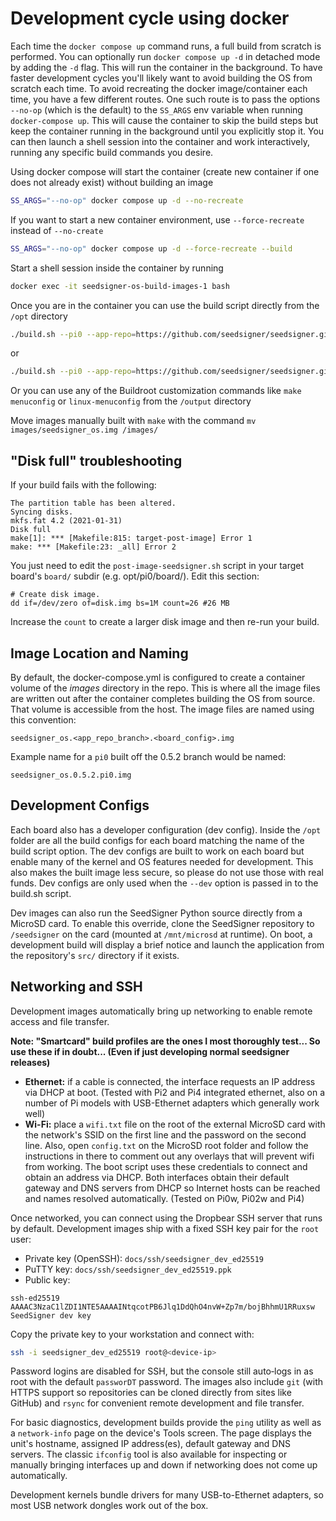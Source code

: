 # Development cycle using docker

Each time the `docker compose up` command runs, a full build from scratch is performed. You can optionally run `docker compose up -d` in detached mode by adding the `-d` flag. This will run the container in the background. To have faster development cycles you'll likely want to avoid building the OS from scratch each time. To avoid recreating the docker image/container each time, you have a few different routes. One such route is to pass the options `--no-op` (which is the default) to the `SS_ARGS` env variable when running `docker-compose up`. This will cause the container to skip the build steps but keep the container running in the background until you explicitly stop it. You can then launch a shell session into the container and work interactively, running any specific build commands you desire.

Using docker compose will start the container (create new container if one does not already exist) without building an image
```bash
SS_ARGS="--no-op" docker compose up -d --no-recreate
```

If you want to start a new container environment, use `--force-recreate` instead of `--no-create`
```bash
SS_ARGS="--no-op" docker compose up -d --force-recreate --build
```

Start a shell session inside the container by running
```bash
docker exec -it seedsigner-os-build-images-1 bash
```

Once you are in the container you can use the build script directly from the `/opt` directory
```bash
./build.sh --pi0 --app-repo=https://github.com/seedsigner/seedsigner.git --app-branch=dev --no-clean
```

or

```bash
./build.sh --pi0 --app-repo=https://github.com/seedsigner/seedsigner.git --app-commit-id=9c36f5c --no-clean
```

Or you can use any of the Buildroot customization commands like `make menuconfig` or `linux-menuconfig`  from the `/output` directory

Move images manually built with `make` with the command `mv images/seedsigner_os.img /images/`


## "Disk full" troubleshooting
If your build fails with the following:
```
The partition table has been altered.
Syncing disks.
mkfs.fat 4.2 (2021-01-31)
Disk full
make[1]: *** [Makefile:815: target-post-image] Error 1
make: *** [Makefile:23: _all] Error 2
```

You just need to edit the `post-image-seedsigner.sh` script in your target board's `board/` subdir (e.g. opt/pi0/board/). Edit this section:

```
# Create disk image.
dd if=/dev/zero of=disk.img bs=1M count=26 #26 MB
```

Increase the `count` to create a larger disk image and then re-run your build.


## Image Location and Naming

By default, the docker-compose.yml is configured to create a container volume of the *images* directory in the repo. This is where all the image files are written out after the container completes building the OS from source. That volume is accessible from the host. The image files are named using this convention:

`seedsigner_os.<app_repo_branch>.<board_config>.img`

Example name for a `pi0` built off the 0.5.2 branch would be named:

`seedsigner_os.0.5.2.pi0.img`


## Development Configs
Each board also has a developer configuration (dev config). Inside the `/opt` folder are all the build configs for each board matching the name of the build script option. The dev configs are built to work on each board but enable many of the kernel and OS features needed for development. This also makes the built image less secure, so please do not use those with real funds. Dev configs are only used when the `--dev` option is passed in to the build.sh script.

Dev images can also run the SeedSigner Python source directly from a MicroSD card. To enable this override, clone the SeedSigner repository to `/seedsigner` on the card (mounted at `/mnt/microsd` at runtime). On boot, a development build will display a brief notice and launch the application from the repository's `src/` directory if it exists.

## Networking and SSH

Development images automatically bring up networking to enable remote access and file transfer.

**Note: "Smartcard" build profiles are the ones I most thoroughly test... So use these if in doubt... (Even if just developing normal seedsigner releases)**

- **Ethernet:** if a cable is connected, the interface requests an IP address via DHCP at boot. (Tested with Pi2 and Pi4 integrated ethernet, also on a number of Pi models with USB-Ethernet adapters which generally work well)
- **Wi-Fi:** place a `wifi.txt` file on the root of the external MicroSD card with the network's SSID on the first line and the password on the second line. Also, open `config.txt` on the MicroSD root folder and follow the instructions in there to comment out any overlays that will prevent wifi from working. The boot script uses these credentials to connect and obtain an address via DHCP.
Both interfaces obtain their default gateway and DNS servers from DHCP so Internet hosts can be reached and names resolved automatically. (Tested on Pi0w, Pi02w and Pi4)

Once networked, you can connect using the Dropbear SSH server that runs by default. Development images ship with a fixed SSH key pair for the `root` user:

- Private key (OpenSSH): `docs/ssh/seedsigner_dev_ed25519`
- PuTTY key: `docs/ssh/seedsigner_dev_ed25519.ppk`
- Public key:

```text
ssh-ed25519 AAAAC3NzaC1lZDI1NTE5AAAAINtqcotPB6Jlq1DdQhO4nvW+Zp7m/bojBhhmU1RRuxsw SeedSigner dev key
```

Copy the private key to your workstation and connect with:

```bash
ssh -i seedsigner_dev_ed25519 root@<device-ip>
```

Password logins are disabled for SSH, but the console still auto‑logs in as root with the default `passworDT` password.
The images also include `git` (with HTTPS support so repositories can be cloned directly from sites like GitHub) and `rsync` for convenient remote development and file transfer.

For basic diagnostics, development builds provide the `ping` utility as well as a `network-info` page on the device's Tools screen. The page displays the unit's hostname, assigned IP address(es), default gateway and DNS servers. The classic `ifconfig` tool is also available for inspecting or manually bringing interfaces up and down if networking does not come up automatically.

Development kernels bundle drivers for many USB-to-Ethernet adapters, so most USB network dongles work out of the box.

